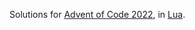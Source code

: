 Solutions for [Advent of Code 2022](https://adventofcode.com/2022), in [Lua](https://www.lua.org/).
